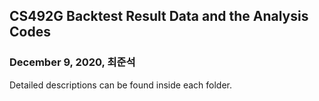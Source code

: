 ## CS492G Backtest Result Data and the Analysis Codes

### December 9, 2020, 최준석

Detailed descriptions can be found inside each folder.